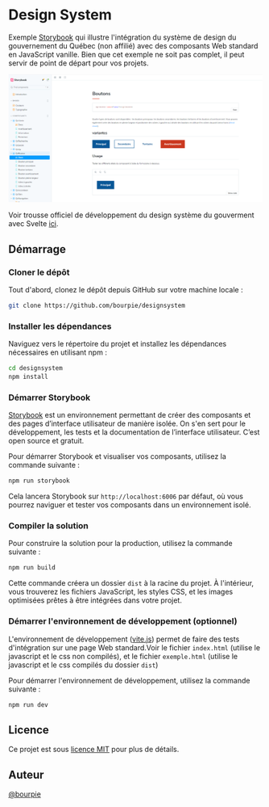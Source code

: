 # Design System

Exemple [Storybook](https://storybook.js.org/) qui illustre l'intégration du système de design du gouvernement du Québec (non affilié) avec des composants Web standard en JavaScript vanille. Bien que cet exemple ne soit pas complet, il peut servir de point de départ pour vos projets.

![Storybook](storybook.png)

Voir trousse officiel de développement du design système du gouverment avec Svelte [ici](https://design.quebec.ca/ressources/trousse-developpement).

## Démarrage

### Cloner le dépôt

Tout d'abord, clonez le dépôt depuis GitHub sur votre machine locale :

```bash
git clone https://github.com/bourpie/designsystem
```

### Installer les dépendances

Naviguez vers le répertoire du projet et installez les dépendances nécessaires en utilisant npm :

```bash
cd designsystem
npm install
```

### Démarrer Storybook

[Storybook](https://storybook.js.org/) est un environnement permettant de créer des composants et des pages d’interface utilisateur de manière isolée. On s'en sert pour le développement, les tests et la documentation de l’interface utilisateur. C’est open source et gratuit.

Pour démarrer Storybook et visualiser vos composants, utilisez la commande suivante :

```bash
npm run storybook
```

Cela lancera Storybook sur `http://localhost:6006` par défaut, où vous pourrez naviguer et tester vos composants dans un environnement isolé.

### Compiler la solution

Pour construire la solution pour la production, utilisez la commande suivante :

```bash
npm run build
```
Cette commande créera un dossier `dist` à la racine du projet. À l'intérieur, vous trouverez les fichiers JavaScript, les styles CSS, et les images optimisées prêtes à être intégrées dans votre projet.

### Démarrer l'environnement de développement (optionnel)

L'environnement de développement ([vite.js](https://vitejs.dev/)) permet de faire des tests d'intégration sur une page Web standard.Voir le fichier `index.html` (utilise le javascript et le css non compilés), et le fichier `exemple.html` (utilise le javascript et le css compilés du dossier `dist`) 

Pour démarrer l'environnement de développement, utilisez la commande suivante :

```bash
npm run dev
```


## Licence

Ce projet est sous [licence MIT](https://opensource.org/license/MIT) pour plus de détails.

## Auteur

[@bourpie](https://github.com/bourpie)
